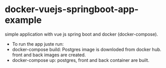 # docker-vuejs-springboot-app-example
simple application with vue js spring boot and docker (docker-compose).

- To run the app juste run:
 - docker-compose build:
     Postgres image is downloded from docker hub. front and back images are created.
 - docker-compose up:
  postgres, front and back container are built.
